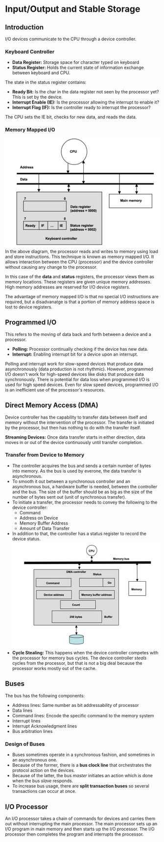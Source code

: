 # Input/Output and Stable Storage

## Introduction

I/O devices communicate to the CPU through a device controller.

### Keyboard Controller
* **Data Register:** Storage space for character typed on keyboard
* **Status Register:** Holds the current state of information exchange between keyboard and CPU.

The state in the status register contains:
* **Ready Bit:** Is the char in the data register not seen by the processor yet? This is set by the device.
* **Interrupt Enable (IE):** Is the processor allowing the interrupt to enable it?
* **Interrupt Flag (IF):** Is the controller ready to interrupt the processor?

The CPU sets the IE bit, checks for new data, and reads the data.

### Memory Mapped I/O
![Image](images/mappedmemory.png)
In the above diagram, the processor reads and writes to memory using load and store instructions. This technique is known as memory mapped I/O. It allows interaction between the CPU (processor) and the device controller without causing any change to the processor.

In this case of the **data** and **status** registers, the processor views them as memory locations. These registers are given unique memory addresses. High memory addresses are reserved for I/O device registers.

The advantage of memory mapped I/O is that no special I/O instructions are required, but a disadvanatge is that a portion of memory address space is lost to device registers.

## Programmed I/O

This refers to the moving of data back and forth between a device and a processor.

* **Polling:** Processor continually checking if the device has new data.
* **Interrupt:** Enabling interrupt bit for a device upon an interrupt.

Polling and interrupt work for slow-speed devices that produce data asynchronously (data production is not rhythmic). However, programmed I/O doesn't work for high-speed devices like disks that produce data synchronously. There is potential for data loss when programmed I/O is used for high speed devices. Even for slow speed devices, programmed I/O is an inefficient use of the processor's resources.

## Direct Memory Access (DMA)
Device controller has the capability to transfer data between itself and memory without the intervention of the processor. The transfer is initiated by the processor, but then has nothing to do with the transfer itself.

**Streaming Devices:** Once data transfer starts in either direction, data moves in or out of the device continuously until transfer completion.

### Transfer from Device to Memory
* The controller acquires the bus and sends a certain number of bytes into memory. As the bus is used by everone, the data transfer is asynchronous.
* To smooth it out between a synchronous controller and an asynchronous bus, a hardware buffer is needed, between the controller and the bus. The size of the buffer should be as big as the size of the number of bytes sent out (unit of synchronous transfer).
* To initiate a transfer, the processor needs to convey the following to the device controller:
    * Command
    * Address on Device
    * Memory Buffer Address
    * Amount of Data Transfer
* In addition to that, the controller has a status register to record the device status.
![Image](images/DMAcontroller.png)
* **Cycle Stealing:** This happens when the device controller competes with the processor for memory bus cycles. The device controller *steals* cycles from the processor, but that is not a big deal because the processor works mostly out of the cache.

## Buses
 The bus has the following components:
 * Address lines: Same number as bit addressability of processor
 * Data lines
 * Command lines: Encode the specific command to the memory system
 * Interrupt lines
 * Interrupt Acknowledgment lines
 * Bus arbitration lines

### Design of Buses
* Buses sometimes operate in a synchronous fashion, and sometimes in an asynchronous one.
* Because of the former, there is a **bus clock line** that orchestrates the protocol action on the devices.
* Because of the latter, the bus *master* initiates an action which is done when the bus *slave* responds.
* To increase bus usage, there are **split transaction buses** so several transactions can occur at once.

## I/O Processor

An I/O processor takes a chain of commands for devices and carries them out without interrupting the main processor. The main processor sets up an I/O program in main memory and then starts up the I/O processor. The I/O processor then completes the program and interrupts the processor.








